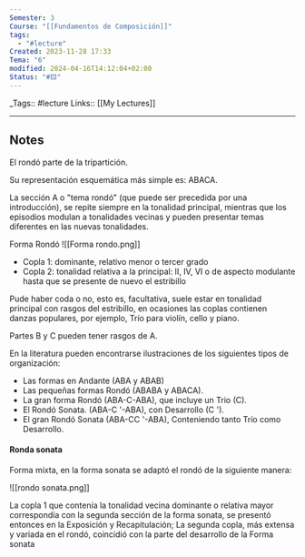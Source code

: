 ```yaml
---
Semester: 3
Course: "[[Fundamentos de Composición]]"
tags:
  - "#lecture"
Created: 2023-11-28 17:33
Tema: "6"
modified: 2024-04-16T14:12:04+02:00
Status: "#🟨"
---
```


\_Tags::  #lecture 
Links:: [[My Lectures]]
___

## Notes

El rondó parte de la tripartición.

Su representación esquemática más simple es: ABACA.

La sección A o "tema rondó" (que puede ser precedida por una introducción), se repite siempre en la tonalidad principal, mientras que los episodios modulan a tonalidades vecinas y pueden presentar temas 
diferentes en las nuevas tonalidades. 

Forma Rondó
![[Forma rondo.png]]

- Copla 1: dominante, relativo menor o tercer grado
- Copla 2: tonalidad relativa a la principal: II, IV, VI o de aspecto modulante hasta que se presente de nuevo el estribillo

Pude haber coda o no, esto es, facultativa, suele estar en tonalidad principal con rasgos del estribillo, en ocasiones las coplas contienen danzas populares, por ejemplo, Trío para violín, cello y piano.

Partes B y C pueden tener rasgos de A.

En la literatura pueden encontrarse ilustraciones de los siguientes tipos de organización:
- Las formas en Andante (ABA y ABAB)
- Las pequeñas formas Rondó (ABABA y ABACA).
- La gran forma Rondó (ABA-C-ABA), que incluye un Trio (C).
- El Rondó Sonata. (ABA-C '-ABA), con Desarrollo (C ').
- El gran Rondó Sonata (ABA-CC '-ABA), Conteniendo tanto Trío como Desarrollo.

#### Ronda sonata
Forma mixta, en la forma sonata se adaptó el rondó de la siguiente manera:

![[rondo sonata.png]]

La copla 1 que contenía la tonalidad vecina dominante o relativa mayor correspondía con la segunda sección de la forma sonata, se presentó entonces en la Exposición y
Recapitulación;
La segunda copla, más extensa y variada en el rondó, coincidió con la parte del desarrollo de la Forma sonata






